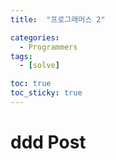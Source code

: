 ```yaml
---
title:  "프로그래머스 2" 

categories:
  - Programmers
tags:
  - [solve]

toc: true
toc_sticky: true
---
```


# ddd Post
